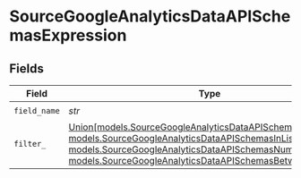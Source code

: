 # SourceGoogleAnalyticsDataAPISchemasExpression


## Fields

| Field                                                                                                                                                                                                                                                                                                                                              | Type                                                                                                                                                                                                                                                                                                                                               | Required                                                                                                                                                                                                                                                                                                                                           | Description                                                                                                                                                                                                                                                                                                                                        |
| -------------------------------------------------------------------------------------------------------------------------------------------------------------------------------------------------------------------------------------------------------------------------------------------------------------------------------------------------- | -------------------------------------------------------------------------------------------------------------------------------------------------------------------------------------------------------------------------------------------------------------------------------------------------------------------------------------------------- | -------------------------------------------------------------------------------------------------------------------------------------------------------------------------------------------------------------------------------------------------------------------------------------------------------------------------------------------------- | -------------------------------------------------------------------------------------------------------------------------------------------------------------------------------------------------------------------------------------------------------------------------------------------------------------------------------------------------- |
| `field_name`                                                                                                                                                                                                                                                                                                                                       | *str*                                                                                                                                                                                                                                                                                                                                              | :heavy_check_mark:                                                                                                                                                                                                                                                                                                                                 | N/A                                                                                                                                                                                                                                                                                                                                                |
| `filter_`                                                                                                                                                                                                                                                                                                                                          | [Union[models.SourceGoogleAnalyticsDataAPISchemasStringFilter, models.SourceGoogleAnalyticsDataAPISchemasInListFilter, models.SourceGoogleAnalyticsDataAPISchemasNumericFilter, models.SourceGoogleAnalyticsDataAPISchemasBetweenFilter]](../models/sourcegoogleanalyticsdataapischemascustomreportsarraydimensionfilterdimensionsfilterfilter.md) | :heavy_check_mark:                                                                                                                                                                                                                                                                                                                                 | N/A                                                                                                                                                                                                                                                                                                                                                |